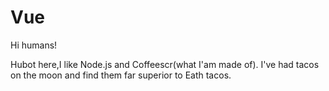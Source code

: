 # Vue

Hi humans!

Hubot here,I like Node.js and Coffeescr(what I'am made of).
I've had tacos on the moon and find them far superior to Eath tacos.
